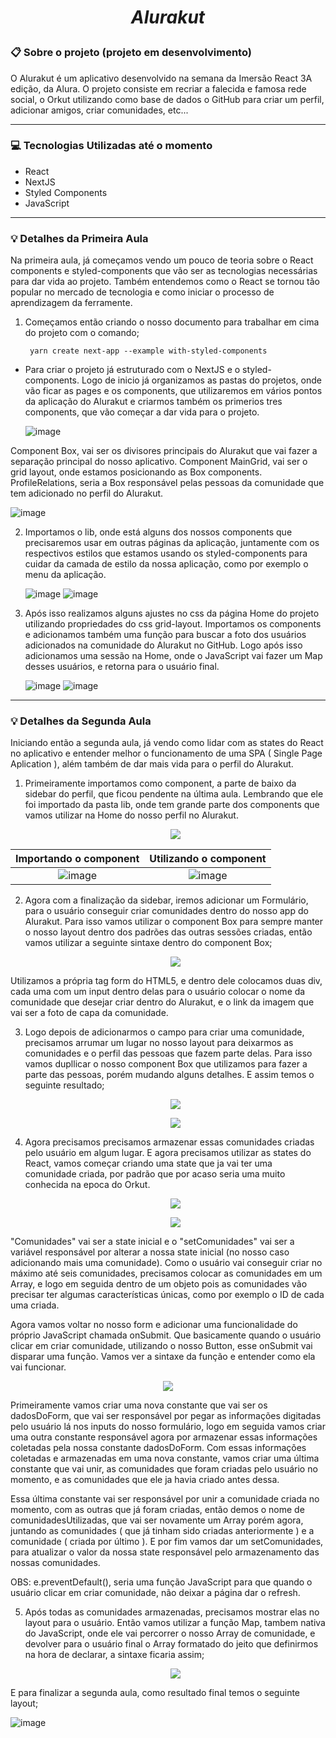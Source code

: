 # *_<p align="center">Alurakut</p>_*

### 📋 Sobre o projeto (projeto em desenvolvimento)

O Alurakut é um aplicativo desenvolvido na semana da Imersão React 3A edição, da Alura. O projeto consiste em recriar a falecida e famosa rede social, o Orkut utilizando como base de dados o GitHub para criar um perfil, adicionar amigos, criar comunidades, etc...

***

### 💻 Tecnologias Utilizadas até o momento

* React
* NextJS
* Styled Components
* JavaScript

***

### 💡 Detalhes da Primeira Aula

Na primeira aula, já começamos vendo um pouco de teoria sobre o React components e styled-components que vão ser as tecnologias necessárias para dar vida ao projeto. Também entendemos como o React se tornou tão popular no mercado de tecnologia e como iniciar o processo de aprendizagem da ferramente.

1. Começamos então criando o nosso documento para trabalhar em cima do projeto com o comando;

        yarn create next-app --example with-styled-components

* Para criar o projeto já estruturado com o NextJS e o styled-components. Logo de inicio já organizamos as pastas do projetos, onde vão ficar as pages e os components, que utilizaremos em vários pontos da aplicação do Alurakut e criarmos também os primerios tres components, que vão começar a dar vida para o projeto.

    ![image](https://user-images.githubusercontent.com/67201210/125686743-081372bf-2cfd-4aa9-962b-2e83512987bd.png)
    
Component Box, vai ser os divisores principais do Alurakut que vai fazer a separação principal do nosso aplicativo. Component MainGrid, vai ser o grid layout, onde estamos posicionando as Box components. ProfileRelations, seria a Box responsável pelas pessoas da comunidade que tem adicionado no perfil do Alurakut.

   ![image](https://user-images.githubusercontent.com/67201210/125687823-1e2c5ad6-5ea3-43b8-97c5-e88dd69cb197.png)

2. Importamos o lib, onde está alguns dos nossos components que precisaremos usar em outras páginas da aplicação, juntamente com os respectivos estilos que estamos usando os styled-components para cuidar da camada de estilo da nossa aplicação, como por exemplo o menu da aplicação.

   ![image](https://user-images.githubusercontent.com/67201210/125688729-82dc50b8-8772-4db0-b53b-ee1492c46f15.png)
   ![image](https://user-images.githubusercontent.com/67201210/125688642-c6c720cd-3cd3-48d3-9b8b-a2f658657f36.png)
  
3. Após isso realizamos alguns ajustes no css da página Home do projeto utilizando propriedades do css grid-layout. Importamos os components e adicionamos também uma função para buscar a foto dos usuários adicionados na comunidade do Alurakut no GitHub. Logo após isso adicionamos uma sessão na Home, onde o JavaScript vai fazer um Map desses usuários, e retorna para o usuário final.

   ![image](https://user-images.githubusercontent.com/67201210/125690473-78a826df-2396-4ae2-8582-e65838cb3491.png)
   ![image](https://user-images.githubusercontent.com/67201210/125690521-cdd71bb9-3b65-4563-b541-f2f22ca1035d.png)
   
***

### 💡 Detalhes da Segunda Aula

Iniciando então a segunda aula, já vendo como lidar com as states do React no aplicativo e entender melhor o funcionamento de uma SPA ( Single Page Aplication ), além também de dar mais vida para o perfil do Alurakut.

1. Primeiramente importamos como component, a parte de baixo da sidebar do perfil, que ficou pendente na última aula. Lembrando que ele foi importado da pasta lib, onde tem grande parte dos components que vamos utilizar na Home do nosso perfil no Alurakut.

   <p align="center"><img src='https://user-images.githubusercontent.com/67201210/125725281-ac831827-e4cc-4e6f-8ed6-e45acac98b16.png' /></p>

Importando o component          |  Utilizando o component
:-------------------------:|:-------------------------:
![image](https://user-images.githubusercontent.com/67201210/125724642-d2c2a689-23e7-4e80-89b8-9ecc9b55157c.png)  |  ![image](https://user-images.githubusercontent.com/67201210/125724469-e1b00358-0d4f-475c-a69f-92ae3cafa7e6.png)

2. Agora com a finalização da sidebar, iremos adicionar um Formulário, para o usuário conseguir criar comunidades dentro do nosso app do Alurakut. Para isso vamos utilizar o component Box para sempre manter o nosso layout dentro dos padrões das outras sessões criadas, então vamos utilizar a seguinte sintaxe dentro do component Box;

   <p align="center"><img src='https://user-images.githubusercontent.com/67201210/125725787-5e7784de-484f-496d-9816-105f04f14bbe.png'/></p>
   
Utilizamos a própria tag form do HTML5, e dentro dele colocamos duas div, cada uma com um input dentro delas para o usuário colocar o nome da comunidade que desejar criar dentro do Alurakut, e o link da imagem que vai ser a foto de capa da comunidade.

3. Logo depois de adicionarmos o campo para criar uma comunidade, precisamos arrumar um lugar no nosso layout para deixarmos as comunidades e o perfil das pessoas que fazem parte delas. Para isso vamos dupllicar o nosso component Box que utilizamos para fazer a parte das pessoas, porém mudando alguns detalhes. E assim temos o seguinte resultado;

   <p align="center"><img src='https://user-images.githubusercontent.com/67201210/125726436-70bd3e59-d37d-4c5c-96f5-bc14da094034.png'/></p>
   <p align="center"><img src='https://user-images.githubusercontent.com/67201210/125726541-f1520dda-54b6-45c2-90cf-96d1053135ff.png'/></p>
   
4. Agora precisamos precisamos armazenar essas comunidades criadas pelo usuário em algum lugar. E agora precisamos utilizar as states do React, vamos começar criando uma state que ja vai ter uma comunidade criada, por padrão que por acaso seria uma muito conhecida na epoca do Orkut.

    <p align="center"><img src='https://user-images.githubusercontent.com/67201210/125727498-95801fc1-0fc3-484d-82f1-0a862039cfb6.png'/></p>
    <p align="center"><img src='https://user-images.githubusercontent.com/67201210/125727114-6e10a1ca-fbcb-4f70-980e-60efbadab0e2.png'/></p>

"Comunidades" vai ser a state inicial e o "setComunidades" vai ser a variável responsável por alterar a nossa state inicial (no nosso caso adicionando mais uma comunidade).
Como o usuário vai conseguir criar no máximo até seis comunidades, precisamos colocar as comunidades em um Array, e logo em seguida dentro de um objeto pois as comunidades vão precisar ter algumas características únicas, como por exemplo o ID de cada uma criada.

Agora vamos voltar no nosso form e adicionar uma funcionalidade do próprio JavaScript chamada onSubmit. Que basicamente quando o usuário clicar em criar comunidade, utilizando o nosso Button, esse onSubmit vai disparar uma função. Vamos ver a sintaxe da função e entender como ela vai funcionar.

   <p align="center"><img src='https://user-images.githubusercontent.com/67201210/125727943-a34c8f43-0387-4bb4-8deb-aa92fd2538ad.png'/></p>
   
Primeiramente vamos criar uma nova constante que vai ser os dadosDoForm, que vai ser responsável por pegar as informações digitadas pelo usuário lá nos inputs do nosso formulário, logo em seguida vamos criar uma outra constante responsável agora por armazenar essas informações coletadas pela nossa constante dadosDoForm. Com essas informações coletadas e armazenadas em uma nova constante, vamos criar uma última constante que vai unir, as comunidades que foram criadas pelo usuário no momento, e as comunidades que ele ja havia criado antes dessa.

Essa última constante vai ser responsável por unir a comunidade criada no momento, com as outras que já foram criadas, então demos o nome de comunidadesUtilizadas, que vai ser novamente um Array porém agora, juntando as comunidades ( que já tinham sido criadas anteriormente ) e a comunidade ( criada por último ). E por fim vamos dar um setComunidades, para atualizar o valor da nossa state responsável pelo armazenamento das nossas comunidades.

OBS: e.preventDefault(), seria uma função JavaScript para que quando o usuário clicar em criar comunidade, não deixar a página dar o refresh.

5. Após todas as comunidades armazenadas, precisamos mostrar elas no layout para o usuário. Então vamos utilizar a função Map, tambem nativa do JavaScript, onde ele vai percorrer o nosso Array de comunidade, e devolver para o usuário final o Array formatado do jeito que definirmos na hora de declarar, a sintaxe ficaria assim;

   <p align="center"><img src='https://user-images.githubusercontent.com/67201210/125728599-a182d979-43f4-447b-981b-f5c33199f2d2.png'/></p>

E para finalizar a segunda aula, como resultado final temos o seguinte layout;

   ![image](https://user-images.githubusercontent.com/67201210/125728684-66f70f2b-7a86-43af-b356-0342f5b46a5f.png)

